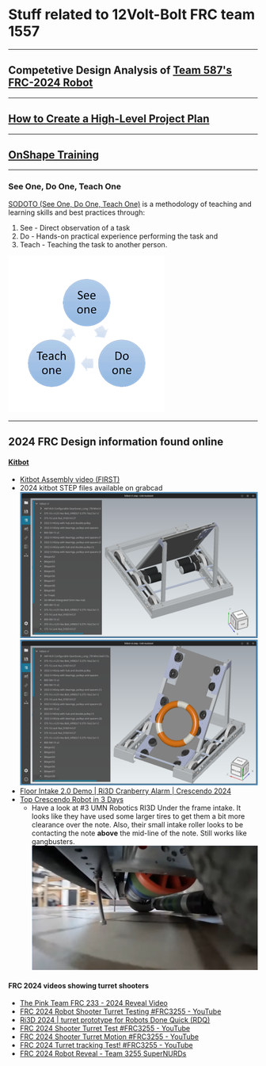 # Stuff related to 12Volt-Bolt FRC team 1557
--------------------------------------------
## Competetive Design Analysis of [Team 587's FRC-2024 Robot](cda/design_analysis.md)
--------------------------------------------
## [How to Create a High-Level Project Plan](project_plan.md)
--------------------------------------------
## [OnShape Training](OnShape_Notes.md)
--------------------------------------------
### See One, Do One, Teach One
[SODOTO (See One, Do One, Teach One)](https://www.techtarget.com/whatis/definition/SODOTO) is a methodology of teaching and learning skills and best practices through:
1. See - Direct observation of a task
2. Do - Hands-on practical experience performing the task and
3. Teach - Teaching the task to another person.

![See One, Do One, Teach One](imgs/sodoto.png)

--------------------------------------------
## 2024 FRC Design information found online

#### [Kitbot](https://www.firstinspires.org/resource-library/frc/kitbot)
* [Kitbot Assembly video (FIRST)](https://www.youtube.com/watch?v=ADcDsgZ8Jnc)
* 2024 kitbot STEP files available on grabcad
![Kitbot V1](imgs/kitbot-v1.png)
![Kitbot V2](imgs/kitbot-v2.png)
* [Floor Intake 2.0 Demo | Ri3D Cranberry Alarm | Crescendo 2024](https://www.youtube.com/watch?v=j8k97lN1e6U)
* [Top Crescendo Robot in 3 Days](https://www.youtube.com/watch?v=QpZLpU6u2BY)
    * Have a look at #3 UMN Robotics RI3D Under the frame intake. It looks like they have used some larger tires to get them a bit more clearance over the note. Also, their small intake roller looks to be contacting the note **above** the mid-line of the note. Still works like gangbusters.
![Under the frame intake](imgs/under-the-frame-intake.png)

#### FRC 2024 videos showing turret shooters
* [The Pink Team FRC 233 - 2024 Reveal Video](https://www.youtube.com/watch?v=9Ea0du3LMJg)
* [FRC 2024 Robot Shooter Turret Testing #FRC3255 - YouTube](https://www.youtube.com/shorts/y1pKOkQFz2k)
* [Ri3D 2024 | turret prototype for Robots Done Quick (RDQ)](https://www.youtube.com/shorts/90EWERjuAJA)
* [FRC 2024 Shooter Turret Test #FRC3255 - YouTube](https://www.youtube.com/shorts/wn7qfmoKAb4)
* [FRC 2024 Shooter Turret Motion #FRC3255 - YouTube](https://www.youtube.com/shorts/6OCutGedJpY)
* [FRC 2024 Turret tracking Test! #FRC3255 - YouTube](https://www.youtube.com/shorts/6MxR4o7DAZE)
* [FRC 2024 Robot Reveal - Team 3255 SuperNURDs](https://www.youtube.com/watch?v=5iuiX1t4GkY)
